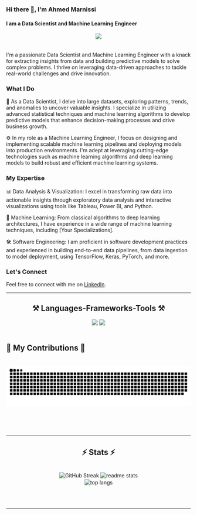 ### Hi there 👋, I'm Ahmed Marnissi

#### I am a Data Scientist and Machine Learning Engineer

<div align="center">
  <img src="https://readme-typing-svg.herokuapp.com/?font=Righteous&color=F709A2&size=35&center=true&vCenter=true&width=500&height=70&duration=4000&lines=Hi+There!+👋;+I'm+Ahmed+Marnissi!;" />
</div>

<br/>

I'm a passionate Data Scientist and Machine Learning Engineer with a knack for extracting insights from data and building predictive models to solve complex problems. I thrive on leveraging data-driven approaches to tackle real-world challenges and drive innovation.

### What I Do

🔬 As a Data Scientist, I delve into large datasets, exploring patterns, trends, and anomalies to uncover valuable insights. I specialize in utilizing advanced statistical techniques and machine learning algorithms to develop predictive models that enhance decision-making processes and drive business growth.

⚙️ In my role as a Machine Learning Engineer, I focus on designing and implementing scalable machine learning pipelines and deploying models into production environments. I'm adept at leveraging cutting-edge technologies such as machine learning algorithms and deep learning models to build robust and efficient machine learning systems.

### My Expertise

📊 Data Analysis & Visualization: I excel in transforming raw data into actionable insights through exploratory data analysis and interactive visualizations using tools like Tableau, Power BI, and Python.

🤖 Machine Learning: From classical algorithms to deep learning architectures, I have experience in a wide range of machine learning techniques, including [Your Specializations].

🛠️ Software Engineering: I am proficient in software development practices and experienced in building end-to-end data pipelines, from data ingestion to model deployment, using TensorFlow, Keras, PyTorch, and more.

### Let's Connect

Feel free to connect with me on [LinkedIn](https://www.linkedin.com/in/ahmed-marnissi-b8a180255).

<hr/>

<h2 align="center">⚒️ Languages-Frameworks-Tools ⚒️</h2>

<div align="center">
  <img src="https://skillicons.dev/icons?i=java,react,angular,bootstrap,mui,html,css,php,vscode,github,figma,git,r,xd" />
  <img src="https://skillicons.dev/icons?i=nodejs,javascript,typescript,express,firebase,mongodb,c,java,mysql,docker,pythonscikitlearn" />
</div>
</div>

<br/>
 <h2>🐍 My Contributions 🐍</h2>
  <br>
  <img alt="snake eating my contributions" src="https://raw.githubusercontent.com/marnissiahmed/marnissiahmed/output/github-contribution-grid-snake.svg" />
  
  <br/><br/><br/>
</div>

<hr/>

<h2 align="center">⚡ Stats ⚡</h2>
<br>
<div align=center>
  <img src="https://streak-stats.demolab.com?user=marnissiahmed&theme=dark" alt="GitHub Streak" />
  <img width=390 src="https://github-readme-stats.vercel.app/api?username=marnissiahmed&theme=react&rank_icon=github&border_radius=10" alt="readme stats" />
  <br/>
  <img width=325 align="center" src="https://github-readme-stats.vercel.app/api/top-langs/?username=marnissiahmed&hide=HTML&langs_count=8&layout=compact&theme=react&border_radius=10&size_weight=0.5&count_weight=0.5&exclude_repo=github-readme-stats" alt="top langs" />
</div>

<br/><br/>

<hr/>

<br/>


<br/>

